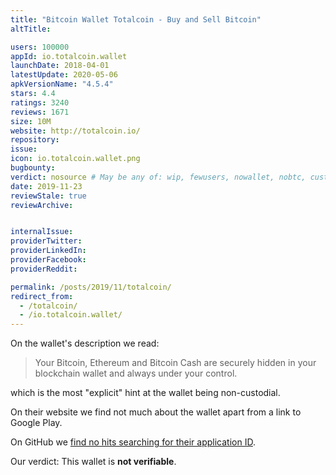 ```yaml
---
title: "Bitcoin Wallet Totalcoin - Buy and Sell Bitcoin"
altTitle: 

users: 100000
appId: io.totalcoin.wallet
launchDate: 2018-04-01
latestUpdate: 2020-05-06
apkVersionName: "4.5.4"
stars: 4.4
ratings: 3240
reviews: 1671
size: 10M
website: http://totalcoin.io/
repository: 
issue: 
icon: io.totalcoin.wallet.png
bugbounty: 
verdict: nosource # May be any of: wip, fewusers, nowallet, nobtc, custodial, nosource, nonverifiable, verifiable, bounty, defunct
date: 2019-11-23
reviewStale: true
reviewArchive:


internalIssue: 
providerTwitter: 
providerLinkedIn: 
providerFacebook: 
providerReddit: 

permalink: /posts/2019/11/totalcoin/
redirect_from:
  - /totalcoin/
  - /io.totalcoin.wallet/
---
```



On the wallet's description we read:

> Your Bitcoin, Ethereum and Bitcoin Cash are securely hidden in your blockchain
wallet and always under your control.

which is the most "explicit" hint at the wallet being non-custodial.

On their website we find not much about the wallet apart from a link to Google
Play.

On GitHub we
[find no hits searching for their application ID](https://github.com/search?q="io.totalcoin.wallet").

Our verdict: This wallet is **not verifiable**.
